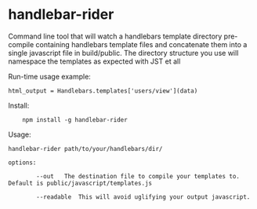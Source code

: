 handlebar-rider
================

Command line tool that will watch a handlebars template directory pre-compile containing handlebars template files and concatenate them 
into a single javascript file in build/public.  The directory structure you use will namespace the templates as expected with JST et all

Run-time usage example: 

    html_output = Handlebars.templates['users/view'](data)
 

Install:

		npm install -g handlebar-rider

Usage:

    handlebar-rider path/to/your/handlebars/dir/

    options:
			
			--out	The destination file to compile your templates to.  Default is public/javascript/templates.js
			
			--readable  This will avoid uglifying your output javascript.   
			
